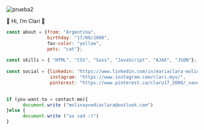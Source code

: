 ![prueba2](https://user-images.githubusercontent.com/77849498/144727595-1ea00dab-2991-4b0e-b738-99abf1b4e8c8.png)


🎀 Hi, I’m Clari 🎀
                                
```javascript 
const about = {from: "Argentina", 
               birthday: "17/09/2000",
               fav-color: "yellow",
               pets: "cat"};
               
const skills = { "HTML", "CSS", "Sass", "JavaScript", "AJAX", "JSON"};               
               
const social = {linkedin: "https://www.linkedin.com/in/mariaclara-molinayvedia/",
                instagram: "https://www.instagram.com/clari.myv/",
                pinterest: "https://www.pinterest.ca/claru17_2000/_saved/"}
 

if (you-want-to = contact-me){
      document.write ("molinayvediaclara@outlook.com")
}else {
      document.write ("so sad :(")
}
```              
<!---
cl4ram/cl4ram is a ✨ special ✨ repository because its `README.md` (this file) appears on your GitHub profile.
You can click the Preview link to take a look at your changes.
--->
